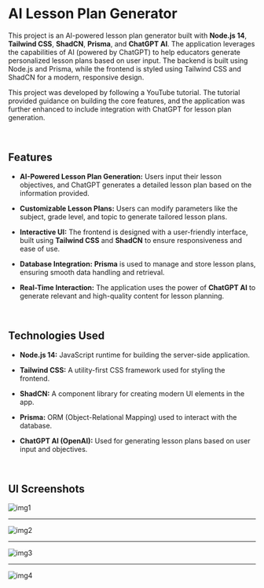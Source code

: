 # AI Lesson Plan Generator

This project is an AI-powered lesson plan generator built with **Node.js 14**, **Tailwind CSS**, **ShadCN**, **Prisma**, and **ChatGPT AI**. The application leverages the capabilities of AI (powered by ChatGPT) to help educators generate personalized lesson plans based on user input. The backend is built using Node.js and Prisma, while the frontend is styled using Tailwind CSS and ShadCN for a modern, responsive design.

This project was developed by following a YouTube tutorial. The tutorial provided guidance on building the core features, and the application was further enhanced to include integration with ChatGPT for lesson plan generation.

<br/>

## Features

- **AI-Powered Lesson Plan Generation:** Users input their lesson objectives, and ChatGPT generates a detailed lesson plan based on the information provided.
- **Customizable Lesson Plans:** Users can modify parameters like the subject, grade level, and topic to generate tailored lesson plans.
- **Interactive UI:** The frontend is designed with a user-friendly interface, built using **Tailwind CSS** and **ShadCN** to ensure responsiveness and ease of use.
- **Database Integration:** **Prisma** is used to manage and store lesson plans, ensuring smooth data handling and retrieval.
- **Real-Time Interaction:** The application uses the power of **ChatGPT AI** to generate relevant and high-quality content for lesson planning.

  <br/>

## Technologies Used

- **Node.js 14:** JavaScript runtime for building the server-side application.
- **Tailwind CSS:** A utility-first CSS framework used for styling the frontend.
- **ShadCN:** A component library for creating modern UI elements in the app.
- **Prisma:** ORM (Object-Relational Mapping) used to interact with the database.
- **ChatGPT AI (OpenAI):** Used for generating lesson plans based on user input and objectives.

  <br/>

## UI Screenshots

  ![img1](https://github.com/user-attachments/assets/c209f30c-d37c-4950-aa5e-1f70b4443de4)

  <hr />
  
  ![img2](https://github.com/user-attachments/assets/3dbeb1f1-8efe-435c-b840-64fefc30b995)
  
  <hr />
  
  ![img3](https://github.com/user-attachments/assets/9be7f546-3ee4-4b9d-8618-ac9aa6fd3d50)
  
  <hr />
  
  ![img4](https://github.com/user-attachments/assets/de4ce011-bf40-4f0b-8325-f63b4a39d67c)



